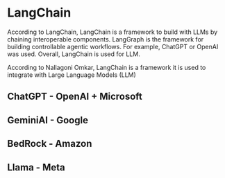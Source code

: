 # LangChain
According to LangChain, LangChain is a framework to build with LLMs by chaining interoperable components. LangGraph is the framework for building controllable agentic workflows. For example, ChatGPT or OpenAI was used. Overall, LangChain is used for LLM. 

According to Nallagoni Omkar, LangChain is a framework it is used to integrate with Large Language Models (LLM)
## ChatGPT - OpenAI + Microsoft 
## GeminiAI - Google 
## BedRock - Amazon 
## Llama - Meta 





